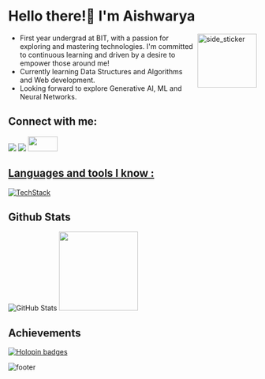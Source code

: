 # Hello there!👋 I'm Aishwarya
<img align="right" width=120px height=109px alt="side_sticker" src="https://media.giphy.com/media/TEnXkcsHrP4YedChhA/giphy.gif" />

* First year undergrad at BIT, with a passion for exploring and mastering technologies. I'm committed to continuous learning and driven by a desire to empower those around me!
* Currently learning Data Structures and Algorithms and Web development.
* Looking forward to explore Generative AI, ML and Neural Networks.
  
  

## Connect with me:
[![](https://img.shields.io/badge/linkedin-%231E77B5.svg?&style=for-the-badge&logo=linkedin)](https://www.linkedin.com/in/tech-aishwarya)
[![](https://img.shields.io/badge/Gmail-D14836?style=for-the-badge&logo=gmail&logoColor=white)](mailto:aishwaryasreepathy@gmail.com)
<a href="https://dev.to/aishwarya_sreepathy"><img src="https://encrypted-tbn0.gstatic.com/images?q=tbn:ANd9GcRpZUeHRPDa-zsWLRTzn2gu3zalVLsfBQS5vA&s" width="60" height="30">

## Languages and tools I know : 
[![TechStack](https://skillicons.dev/icons?i=python,md,mysql,arduino,figma,github,vscode,pycharm)](https://skillicons.dev)

## Github Stats
![GitHub Stats](https://github-readme-stats.vercel.app/api?username=aishwarya-pixel0&show_icons=true&count_private=true)
<img height="160" src="https://github-readme-stats-git-masterrstaa-rickstaa.vercel.app/api/top-langs/?username=aishwarya-pixel0&layout=compact&bg_color=09131B&hide_border=true" />

## Achievements
[![Holopin badges](https://holopin.me/aishwarya123cloud)](https://holopin.io/@aishwarya123cloud)

![footer](https://user-images.githubusercontent.com/10498744/210157572-1fca0242-8af2-46a6-bfa3-666ffd40ebde.svg)













<!--
**aishwarya-pixel0/aishwarya-pixel0** is a ✨ _special_ ✨ repository because its `README.md` (this file) appears on your GitHub profile.

Here are some ideas to get you started:

- 🔭 I’m currently working on ...
- 🌱 I’m currently learning ...
- 👯 I’m looking to collaborate on ...
- 🤔 I’m looking for help with ...
- 💬 Ask me about ...
- 📫 How to reach me: ...
- 😄 Pronouns: ...
- ⚡ Fun fact: ...
-->

